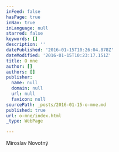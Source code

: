 ```yaml
---
inFeed: false
hasPage: true
inNav: true
inLanguage: null
starred: false
keywords: []
description: ''
datePublished: '2016-01-15T10:26:04.878Z'
dateModified: '2016-01-15T10:23:17.151Z'
title: O mne
author: []
authors: []
publisher:
  name: null
  domain: null
  url: null
  favicon: null
sourcePath: _posts/2016-01-15-o-mne.md
published: true
url: o-mne/index.html
_type: WebPage

---
```

Miroslav Novotný